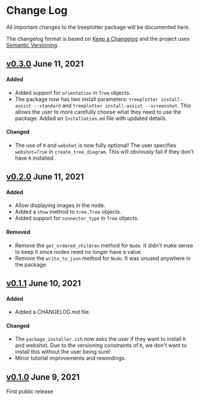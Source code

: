 # Change Log
All important changes to the treeplotter package will be documented here.

The changelog format is based on [Keep a Changelog](https://keepachangelog.com/en/1.0.0/) and the project uses [Semantic Versioning](https://semver.org/spec/v2.0.0.html).

## [v0.3.0](https://github.com/Luke-Poeppel/treeplotter/tree/v0.3.0) June 11, 2021
#### Added
- Added support for `orientation` in `Tree` objects. 
- The package now has two install parameters: `treeplotter install-assist --standard` and `treeplotter install-assist --screenshot`. This allows the user to more carefully choose what they need to use the package. Added an `Installation.md` file with updated details. 

#### Changed
- The use of `R` and `webshot` is now fully optional! The user specifies `webshot=True` in `create_tree_diagram`. This will obviously fail if they don't have `R` installed. 

## [v0.2.0](https://github.com/Luke-Poeppel/treeplotter/tree/v0.2.0) June 11, 2021
#### Added
- Allow displaying images in the node. 
- Added a `show` method to `tree.Tree` objects. 
- Added support for `connector_type` in `Tree` objects. 

#### Removed
- Remove the `get_ordered_children` method for `Node`. It didn't make sense to keep it since nodes need no longer have a value. 
- Remove the `write_to_json` method for `Node`. It was unused anywhere in the package. 

## [v0.1.1](https://github.com/Luke-Poeppel/treeplotter/tree/v0.1.1) June 10, 2021
#### Added
- Added a CHANGELOG.md file.

#### Changed
- The `package_installer.zsh` now asks the user if they want to install `R` and webshot. Due to the versioning constraints of `R`, we don't want to install this without the user being sure!
- Minor tutorial improvements and rewordings.

## [v0.1.0](https://github.com/Luke-Poeppel/treeplotter/tree/v0.1.0) June 9, 2021
First public release